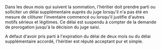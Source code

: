 Dans les deux mois qui suivent la sommation, l'héritier doit prendre parti ou solliciter un délai supplémentaire auprès du juge lorsqu'il n'a pas été en mesure de clôturer l'inventaire commencé ou lorsqu'il justifie d'autres motifs sérieux et légitimes. Ce délai est suspendu à compter de la demande de prorogation jusqu'à la décision du juge saisi.

A défaut d'avoir pris parti à l'expiration du délai de deux mois ou du délai supplémentaire accordé, l'héritier est réputé acceptant pur et simple.
